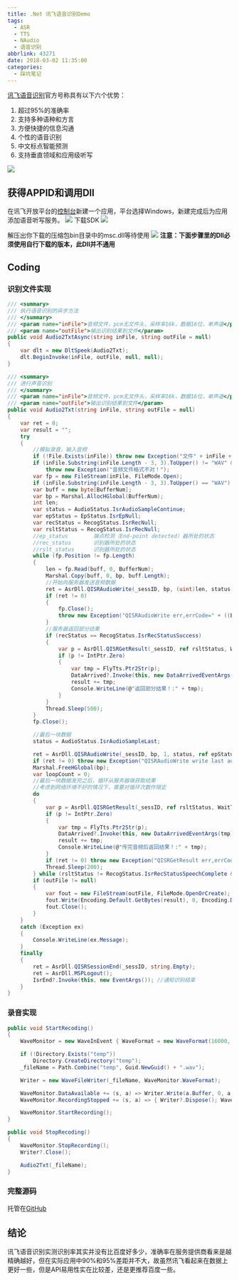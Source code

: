 ```yaml
---
title: .Net 讯飞语音识别Demo
tags:
  - ASR
  - TTS
  - NAudio
  - 语音识别
abbrlink: 43271
date: 2018-03-02 11:35:00
categories:
  - 踩坑笔记
---
```

[讯飞语音识别](http://www.xfyun.cn/services/voicedictation)官方号称具有以下六个优势：
1. 超过95%的准确率
2. 支持多种语种和方言
3. 方便快捷的信息沟通
4. 个性的语音识别
5. 中文标点智能预测
6. 支持垂直领域和应用级听写

![](http://qiniucdn.wayneshao.com/20180302113535116/20180302114420073.png)
<!--more-->
## 获得APPID和调用Dll
在讯飞开放平台的[控制台](http://console.xfyun.cn/app/myapp)新建一个应用，平台选择Windows，新建完成后为应用添加语音听写服务。
![](http://qiniucdn.wayneshao.com/20180302113535116/20180302114712451.png)
下载SDK
![](http://qiniucdn.wayneshao.com/20180302113535116/20180302114758665.png)

解压出你下载的压缩包bin目录中的msc.dll等待使用
![](http://qiniucdn.wayneshao.com/20180302113535116/20180302114914214.png)
**注意：下面步骤里的Dll必须使用自行下载的版本，此Dll并不通用**
## Coding
### 识别文件实现
```csharp
/// <summary>
/// 执行语音识别的异步方法
/// </summary>
/// <param name="inFile">音频文件，pcm无文件头，采样率16k，数据16位，单声道</param>
/// <param name="outFile">输出识别结果到文件</param>
public void Audio2TxtAsync(string inFile, string outFile = null)
{
    var dlt = new DltSpeek(Audio2Txt);
    dlt.BeginInvoke(inFile, outFile, null, null);
}

/// <summary>
/// 进行声音识别
/// </summary>
/// <param name="inFile">音频文件，pcm无文件头，采样率16k，数据16位，单声道</param>
/// <param name="outFile">输出识别结果到文件</param>
public void Audio2Txt(string inFile, string outFile = null)
{
    var ret = 0;
    var result = "";
    try
    {
        //模拟录音，输入音频
        if (!File.Exists(inFile)) throw new Exception("文件" + inFile + "不存在！");
        if (inFile.Substring(inFile.Length - 3, 3).ToUpper() != "WAV" && inFile.Substring(inFile.Length - 3, 3).ToUpper() != "PCM")
            throw new Exception("音频文件格式不对！");
        var fp = new FileStream(inFile, FileMode.Open);
        if (inFile.Substring(inFile.Length - 3, 3).ToUpper() == "WAV") fp.Position = 44;
        var buff = new byte[BufferNum];
        var bp = Marshal.AllocHGlobal(BufferNum);
        int len;
        var status = AudioStatus.IsrAudioSampleContinue;
        var epStatus = EpStatus.IsrEpNull;
        var recStatus = RecogStatus.IsrRecNull;
        var rsltStatus = RecogStatus.IsrRecNull;
        //ep_status        端点检测（End-point detected）器所处的状态
        //rec_status       识别器所处的状态
        //rslt_status      识别器所处的状态
        while (fp.Position != fp.Length)
        {
            len = fp.Read(buff, 0, BufferNum);
            Marshal.Copy(buff, 0, bp, buff.Length);
            //开始向服务器发送音频数据
            ret = AsrDll.QISRAudioWrite(_sessID, bp, (uint)len, status, ref epStatus, ref recStatus);
            if (ret != 0)
            {
                fp.Close();
                throw new Exception("QISRAudioWrite err,errCode=" + ((ErrorCode)ret).ToString("G"));
            }
            //服务器返回部分结果
            if (recStatus == RecogStatus.IsrRecStatusSuccess)
            {
                var p = AsrDll.QISRGetResult(_sessID, ref rsltStatus, WaitTime, ref ret);
                if (p != IntPtr.Zero)
                {
                    var tmp = FlyTts.Ptr2Str(p);
                    DataArrived?.Invoke(this, new DataArrivedEventArgs(tmp));
                    result += tmp;
                    Console.WriteLine(@"返回部分结果！:" + tmp);
                }
            }
            Thread.Sleep(500);
        }
        fp.Close();

        //最后一块数据
        status = AudioStatus.IsrAudioSampleLast;

        ret = AsrDll.QISRAudioWrite(_sessID, bp, 1, status, ref epStatus, ref recStatus);
        if (ret != 0) throw new Exception("QISRAudioWrite write last audio err,errCode=" + ((ErrorCode)ret).ToString("G"));
        Marshal.FreeHGlobal(bp);
        var loopCount = 0;
        //最后一块数据发完之后，循环从服务器端获取结果
        //考虑到网络环境不好的情况下，需要对循环次数作限定
        do
        {
            var p = AsrDll.QISRGetResult(_sessID, ref rsltStatus, WaitTime, ref ret);
            if (p != IntPtr.Zero)
            {
                var tmp = FlyTts.Ptr2Str(p);
                DataArrived?.Invoke(this, new DataArrivedEventArgs(tmp)); //激发识别数据到达事件
                result += tmp;
                Console.WriteLine(@"传完音频后返回结果！:" + tmp);
            }
            if (ret != 0) throw new Exception("QISRGetResult err,errCode=" + ((ErrorCode)ret).ToString("G"));
            Thread.Sleep(200);
        } while (rsltStatus != RecogStatus.IsrRecStatusSpeechComplete && loopCount++ < 30);
        if (outFile != null)
        {
            var fout = new FileStream(outFile, FileMode.OpenOrCreate);
            fout.Write(Encoding.Default.GetBytes(result), 0, Encoding.Default.GetByteCount(result));
            fout.Close();
        }
    }
    catch (Exception ex)
    {
        Console.WriteLine(ex.Message);
    }
    finally
    {
        ret = AsrDll.QISRSessionEnd(_sessID, string.Empty);
        ret = AsrDll.MSPLogout();
        IsrEnd?.Invoke(this, new EventArgs()); //通知识别结束
    }
}
```
### 录音实现
```csharp
public void StartRecoding()
{
    WaveMonitor = new WaveInEvent { WaveFormat = new WaveFormat(16000, 16, 1) };

    if (!Directory.Exists("temp"))
        Directory.CreateDirectory("temp");
    _fileName = Path.Combine("temp", Guid.NewGuid() + ".wav");

    Writer = new WaveFileWriter(_fileName, WaveMonitor.WaveFormat);

    WaveMonitor.DataAvailable += (s, a) => Writer.Write(a.Buffer, 0, a.BytesRecorded);
    WaveMonitor.RecordingStopped += (s, a) => { Writer?.Dispose(); WaveMonitor?.Dispose(); };

    WaveMonitor.StartRecording();
}

public void StopRecoding()
{
    WaveMonitor.StopRecording();
    Writer?.Close();

    Audio2Txt(_fileName);
}
```
### 完整源码
托管在[GitHub](https://github.com/WayneShao/iFlyDotNet)


## 结论
讯飞语音识别实测识别率其实并没有比百度好多少，准确率在服务提供商看来是越精确越好，但在实际应用中90%和95%差距并不大，故虽然讯飞看起来在数据上更好一些，但是API易用性实在比较差，还是更推荐百度一些。